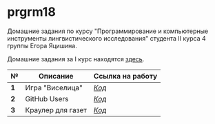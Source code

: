 # prgrm18
Домашние задания по курсу "Программирование и компьютерные инструменты лингвистического исследования" студента II курса 4 группы Егора Яцишина.

Домашние задания за I курс находятся [здесь](https://github.com/toskn/programming).

<table>
<thead>
<tr>
<th>№</th>
<th>Описание</th>
<th>Ссылка на работу</th>
</tr>
</thead>
<tbody>
<tr>
<td><strong>1</strong></td>
<td>Игра "Виселица"</td>
<td><a href="https://github.com/toskn/prgrm18/blob/master/HW/TASK1/task1.py"><em>Код</em></a></td>
</tr>
<tr>
<td><strong>2</strong></td>
<td>GitHub Users</td>
<td><a href="https://github.com/toskn/prgrm18/blob/master/HW/TASK2/task2_Egor_Yatsishin.py"><em>Код</em></a></td>
</tr>
<tr>
<td><strong>3</strong></td>
<td>Краулер для газет</td>
<td><a href="https://github.com/toskn/prgrm18/blob/master/HW/TASK3/task3_Egor_Yatsishin.py"><em>Код</em></a></td>
</tr>
</tbody>
</table>
